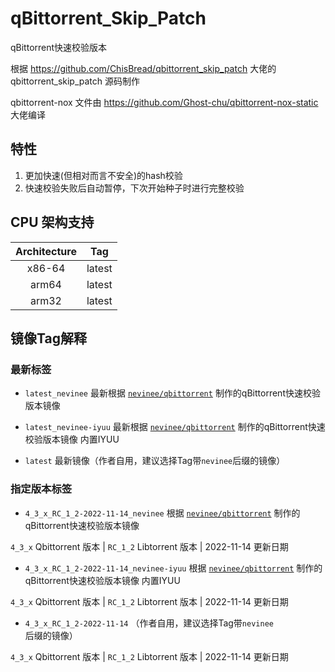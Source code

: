 # qBittorrent_Skip_Patch

qBittorrent快速校验版本

根据 https://github.com/ChisBread/qbittorrent_skip_patch 大佬的 qbittorrent_skip_patch 源码制作

qbittorrent-nox 文件由 https://github.com/Ghost-chu/qbittorrent-nox-static 大佬编译

## 特性

1. 更加快速(但相对而言不安全)的hash校验
2. 快速校验失败后自动暂停，下次开始种子时进行完整校验

## CPU 架构支持

| Architecture | Tag            |
| :----------: | :------------: |
| x86-64       | latest   |
| arm64        | latest |
| arm32        | latest |

## 镜像Tag解释

### 最新标签
- ```latest_nevinee``` 最新根据 [```nevinee/qbittorrent```](https://hub.docker.com/r/nevinee/qbittorrent) 制作的qBittorrent快速校验版本镜像

- ```latest_nevinee-iyuu``` 最新根据 [```nevinee/qbittorrent```](https://hub.docker.com/r/nevinee/qbittorrent) 制作的qBittorrent快速校验版本镜像 内置IYUU

- ```latest``` 最新镜像（作者自用，建议选择Tag带```nevinee```后缀的镜像）

### 指定版本标签
- ```4_3_x_RC_1_2-2022-11-14_nevinee``` 根据 [```nevinee/qbittorrent```](https://hub.docker.com/r/nevinee/qbittorrent) 制作的qBittorrent快速校验版本镜像

```4_3_x``` Qbittorrent 版本 | ```RC_1_2``` Libtorrent 版本 | 2022-11-14 更新日期

- ```4_3_x_RC_1_2-2022-11-14_nevinee-iyuu``` 根据 [```nevinee/qbittorrent```](https://hub.docker.com/r/nevinee/qbittorrent) 制作的qBittorrent快速校验版本镜像 内置IYUU

```4_3_x``` Qbittorrent 版本 | ```RC_1_2``` Libtorrent 版本 | 2022-11-14 更新日期

- ```4_3_x_RC_1_2-2022-11-14``` （作者自用，建议选择Tag带```nevinee```后缀的镜像） 

```4_3_x```  Qbittorrent 版本 | ```RC_1_2``` Libtorrent 版本 | 2022-11-14 更新日期

